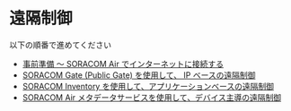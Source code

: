# 遠隔制御

以下の順番で進めてください

- [事前準備 ～ SORACOM Air でインターネットに接続する](0/prepare)
- [SORACOM Gate (Public Gate) を使用して、 IP ベースの遠隔制御](1/gate_peering)
- [SORACOM Inventory を使用して、アプリケーションベースの遠隔制御](2/inventory)
- [SORACOM Air メタデータサービスを使用して、デバイス主導の遠隔制御](3/metadata)
